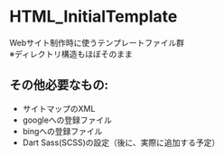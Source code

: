 # HTML_InitialTemplate

Webサイト制作時に使うテンプレートファイル群 \
※ディレクトリ構造もほぼそのまま

## その他必要なもの:
- サイトマップのXML
- googleへの登録ファイル
- bingへの登録ファイル
- Dart Sass(SCSS)の設定（後に、実際に追加する予定）
